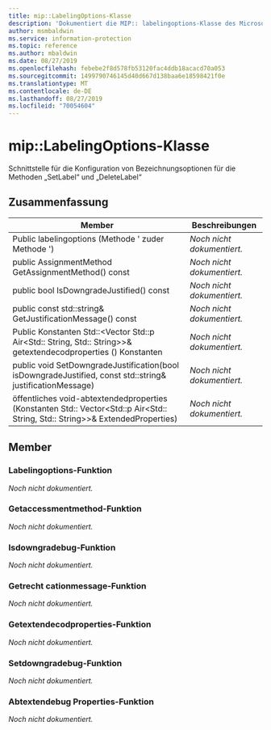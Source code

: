 ```yaml
---
title: mip::LabelingOptions-Klasse
description: 'Dokumentiert die MIP:: labelingoptions-Klasse des Microsoft Information Protection (MIP) SDK.'
author: msmbaldwin
ms.service: information-protection
ms.topic: reference
ms.author: mbaldwin
ms.date: 08/27/2019
ms.openlocfilehash: febebe2f8d578fb53120fac4ddb18acacd70a053
ms.sourcegitcommit: 1499790746145d40d667d138baa6e18598421f0e
ms.translationtype: MT
ms.contentlocale: de-DE
ms.lasthandoff: 08/27/2019
ms.locfileid: "70054604"
---
```

# <a name="class-miplabelingoptions"></a>mip::LabelingOptions-Klasse 
Schnittstelle für die Konfiguration von Bezeichnungsoptionen für die Methoden „SetLabel“ und „DeleteLabel“
  
## <a name="summary"></a>Zusammenfassung
 Member                        | Beschreibungen                                
--------------------------------|---------------------------------------------
Public labelingoptions (Methode ' zuder Methode ')  | _Noch nicht dokumentiert._
public AssignmentMethod GetAssignmentMethod() const  | _Noch nicht dokumentiert._
public bool IsDowngradeJustified() const  | _Noch nicht dokumentiert._
public const std::string& GetJustificationMessage() const  | _Noch nicht dokumentiert._
Public Konstanten Std::\<Vector Std::p Air\<Std:: String, Std:: String\>\>& getextendecodproperties () Konstanten  | _Noch nicht dokumentiert._
public void SetDowngradeJustification(bool isDowngradeJustified, const std::string& justificationMessage)  | _Noch nicht dokumentiert._
öffentliches void-abtextendedproperties (Konstanten Std:: Vector\<Std::p Air\<Std:: String, Std:: String\>\>& ExtendedProperties)  | _Noch nicht dokumentiert._
  
## <a name="members"></a>Member
  
### <a name="labelingoptions-function"></a>Labelingoptions-Funktion
_Noch nicht dokumentiert._

  
### <a name="getassignmentmethod-function"></a>Getaccessmentmethod-Funktion
_Noch nicht dokumentiert._

  
### <a name="isdowngradejustified-function"></a>Isdowngradebug-Funktion
_Noch nicht dokumentiert._

  
### <a name="getjustificationmessage-function"></a>Getrecht cationmessage-Funktion
_Noch nicht dokumentiert._

  
### <a name="getextendedproperties-function"></a>Getextendecodproperties-Funktion
_Noch nicht dokumentiert._

  
### <a name="setdowngradejustification-function"></a>Setdowngradebug-Funktion
_Noch nicht dokumentiert._

  
### <a name="setextendedproperties-function"></a>Abtextendebug Properties-Funktion
_Noch nicht dokumentiert._
